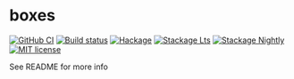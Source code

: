 # boxes

[![GitHub CI](https://github.com/chris/boxes/workflows/CI/badge.svg)](https://github.com/chris/boxes/actions)
[![Build status](https://img.shields.io/travis/chris/boxes.svg?logo=travis)](https://travis-ci.com/chris/boxes)
[![Hackage](https://img.shields.io/hackage/v/boxes.svg?logo=haskell)](https://hackage.haskell.org/package/boxes)
[![Stackage Lts](http://stackage.org/package/boxes/badge/lts)](http://stackage.org/lts/package/boxes)
[![Stackage Nightly](http://stackage.org/package/boxes/badge/nightly)](http://stackage.org/nightly/package/boxes)
[![MIT license](https://img.shields.io/badge/license-MIT-blue.svg)](LICENSE)

See README for more info
